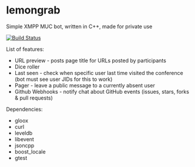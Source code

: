 lemongrab
=========

Simple XMPP MUC bot, written in C++, made for private use

[![Build Status](https://travis-ci.org/Chemrat/lemongrab.svg?branch=master)](https://travis-ci.org/Chemrat/lemongrab)

List of features:

* URL preview - posts page title for URLs posted by participants
* Dice roller
* Last seen - check when specific user last time visited the conference (bot must see user JIDs for this to work)
* Pager - leave a public message to a currently absent user
* Github Webhooks - notify chat about GitHub events (issues, stars, forks & pull requests)

Dependencies:

* gloox
* curl
* leveldb
* libevent
* jsoncpp
* boost_locale
* gtest
